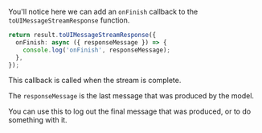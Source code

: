 You'll notice here we can add an `onFinish` callback to the `toUIMessageStreamResponse` function.

```ts
return result.toUIMessageStreamResponse({
  onFinish: async ({ responseMessage }) => {
    console.log('onFinish', responseMessage);
  },
});
```

This callback is called when the stream is complete.

The `responseMessage` is the last message that was produced by the model.

You can use this to log out the final message that was produced, or to do something with it.
